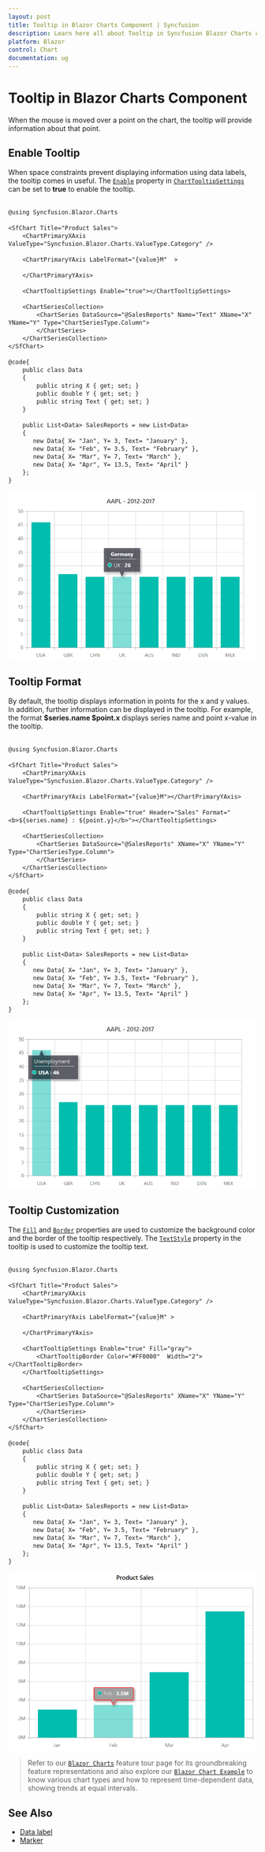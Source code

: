 ```yaml
---
layout: post
title: Tooltip in Blazor Charts Component | Syncfusion
description: Learn here all about Tooltip in Syncfusion Blazor Charts component and more.
platform: Blazor
control: Chart
documentation: ug
---
```


# Tooltip in Blazor Charts Component

<!-- markdownlint-disable MD036 -->

When the mouse is moved over a point on the chart, the tooltip will provide information about that point.

## Enable Tooltip

When space constraints prevent displaying information using data labels, the tooltip comes in useful. The [`Enable`](https://help.syncfusion.com/cr/blazor/Syncfusion.Blazor.Charts.ChartTooltipSettings.html#Syncfusion_Blazor_Charts_ChartTooltipSettings_Enable) property in [`ChartTooltipSettings`](https://help.syncfusion.com/cr/blazor/Syncfusion.Blazor.Charts.ChartTooltipSettings.html) can be set to **true** to enable the tooltip.

```cshtml

@using Syncfusion.Blazor.Charts

<SfChart Title="Product Sales">
    <ChartPrimaryXAxis ValueType="Syncfusion.Blazor.Charts.ValueType.Category" />

    <ChartPrimaryYAxis LabelFormat="{value}M"  >
        
    </ChartPrimaryYAxis>

    <ChartTooltipSettings Enable="true"></ChartTooltipSettings>

    <ChartSeriesCollection>
        <ChartSeries DataSource="@SalesReports" Name="Text" XName="X" YName="Y" Type="ChartSeriesType.Column"> 
        </ChartSeries>
    </ChartSeriesCollection>
</SfChart>

@code{
    public class Data
    {
        public string X { get; set; }
        public double Y { get; set; }
        public string Text { get; set; }
    }

    public List<Data> SalesReports = new List<Data>
	{
       new Data{ X= "Jan", Y= 3, Text= "January" },
       new Data{ X= "Feb", Y= 3.5, Text= "February" },
       new Data{ X= "Mar", Y= 7, Text= "March" },
       new Data{ X= "Apr", Y= 13.5, Text= "April" }
    };
}

```

![Enable Tooltip](images/tooltip/default-razor.png)

## Tooltip Format

<!-- markdownlint-disable MD013 -->

By default, the tooltip displays information in points for the x and y values. In addition, further information can be displayed in the tooltip. For example, the format **$series.name $point.x** displays series name and point x-value in the tooltip.

```cshtml

@using Syncfusion.Blazor.Charts

<SfChart Title="Product Sales">
    <ChartPrimaryXAxis ValueType="Syncfusion.Blazor.Charts.ValueType.Category" />

    <ChartPrimaryYAxis LabelFormat="{value}M"></ChartPrimaryYAxis>

    <ChartTooltipSettings Enable="true" Header="Sales" Format="<b>${series.name} : ${point.y}</b>"></ChartTooltipSettings>

    <ChartSeriesCollection>
        <ChartSeries DataSource="@SalesReports" XName="X" YName="Y" Type="ChartSeriesType.Column">
        </ChartSeries>
    </ChartSeriesCollection>
</SfChart>

@code{
    public class Data
    {
        public string X { get; set; }
        public double Y { get; set; }
        public string Text { get; set; }
    }

    public List<Data> SalesReports = new List<Data>
	{
       new Data{ X= "Jan", Y= 3, Text= "January" },
       new Data{ X= "Feb", Y= 3.5, Text= "February" },
       new Data{ X= "Mar", Y= 7, Text= "March" },
       new Data{ X= "Apr", Y= 13.5, Text= "April" }
    };
}

```

![Tooltip Format](images/tooltip/format-razor.png)

<!-- markdownlint-disable MD013 -->

## Tooltip Customization 

The [`Fill`](https://help.syncfusion.com/cr/blazor/Syncfusion.Blazor.Charts.ChartTooltipSettings.html#Syncfusion_Blazor_Charts_ChartTooltipSettings_Fill) and [`Border`](https://help.syncfusion.com/cr/blazor/Syncfusion.Blazor.Charts.ChartTooltipSettings.html#Syncfusion_Blazor_Charts_ChartTooltipSettings_Border) properties are used to customize the background color and the border of the tooltip respectively. The [`TextStyle`](https://help.syncfusion.com/cr/blazor/Syncfusion.Blazor.Charts.ChartTooltipSettings.html#Syncfusion_Blazor_Charts_ChartTooltipSettings_TextStyle) property in the tooltip is used to customize the tooltip text.

```cshtml

@using Syncfusion.Blazor.Charts

<SfChart Title="Product Sales">
    <ChartPrimaryXAxis ValueType="Syncfusion.Blazor.Charts.ValueType.Category" />

    <ChartPrimaryYAxis LabelFormat="{value}M" >

    </ChartPrimaryYAxis>

    <ChartTooltipSettings Enable="true" Fill="gray">
        <ChartTooltipBorder Color="#FF0000"  Width="2"></ChartTooltipBorder>
    </ChartTooltipSettings>

    <ChartSeriesCollection>
        <ChartSeries DataSource="@SalesReports" XName="X" YName="Y" Type="ChartSeriesType.Column">
        </ChartSeries>
    </ChartSeriesCollection>
</SfChart>

@code{
    public class Data
    {
        public string X { get; set; }
        public double Y { get; set; }
        public string Text { get; set; }
    }

    public List<Data> SalesReports = new List<Data>
	{
       new Data{ X= "Jan", Y= 3, Text= "January" },
       new Data{ X= "Feb", Y= 3.5, Text= "February" },
       new Data{ X= "Mar", Y= 7, Text= "March" },
       new Data{ X= "Apr", Y= 13.5, Text= "April" }
    };
}

```

![Tooltip Customization](images/tooltip/appearance-razor.png)

> Refer to our [`Blazor Charts`](https://www.syncfusion.com/blazor-components/blazor-charts) feature tour page for its groundbreaking feature representations and also explore our [`Blazor Chart Example`](https://blazor.syncfusion.com/demos/chart/line?theme=bootstrap4) to know various chart types and how to represent time-dependent data, showing trends at equal intervals.

## See Also

* [Data label](./data-labels)
* [Marker](./data-markers)